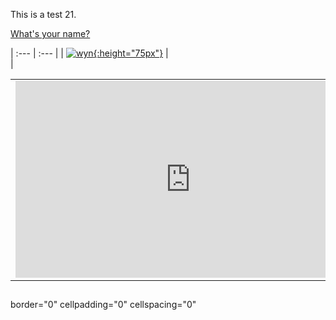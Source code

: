 This is a test 21.

<p> <a id="wyn1" href="https://www.youtube.com/watch?v=Uv1JkBL5728">What's your name?</a>  <span id="wyn1bz"></span> </p>
<script>
document.getElementById("wyn1bz").innerHTML = allmytext["wyn1b"][lang];
</script>


| :--- | :--- |
| [![wyn](https://1blockatatime.github.io/English/images/wyn1.png){:height="75px"}](https://www.youtube.com/watch?v=Uv1JkBL5728) | <a href="https://www.youtube.com/watch?v=Uv1JkBL5728"><script>document.write(allmytext["wyn1b"][lang]);</script></a> <br> <script>document.write(allmytext["wyn1c"][lang])</script> |  


<table >
  <tbody>
    <tr>
      <td><iframe width="560" height="315" src="https://www.youtube.com/embed/Uv1JkBL5728" frameborder="0" allow="accelerometer; autoplay; encrypted-media; gyroscope; picture-in-picture" allowfullscreen></iframe></td>
      <td><a href="https://www.youtube.com/watch?v=Uv1JkBL5728"><script>document.write(allmytext["wyn1b"][lang]);</script></a> <br /> <script>document.write(allmytext["wyn1c"][lang])</script></td>
    </tr>
  </tbody>
</table>


<a href="https://www.youtube.com/watch?v=Uv1JkBL5728"><script>document.write(allmytext["wyn1b"][lang]);</script></a><script>document.write(allmytext["wyn1c"][lang]);</script>  

<h2> 
<p>
<script>
document.write(allmytext["rainbb"][lang]);
</script>
</p>
</h2>

<!--
var tiago="sefnsaf nn";  
var mytest={en : "this is english", pt : "isto é português"};
document.write(lang);
document.write('<p>' +  mytest["pt"]);
document.write(tiago);
document.write('<p>');
document.write(2+2);
-->

border="0" cellpadding="0" cellspacing="0"
